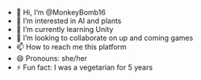 - 👋 Hi, I’m @MonkeyBomb16
- 👀 I’m interested in AI and plants
- 🌱 I’m currently learning Unity
- 💞️ I’m looking to collaborate on up and coming games
- 📫 How to reach me this platform
- 😄 Pronouns: she/her
- ⚡ Fun fact: I was a vegetarian for 5 years

<!---
MonkeyBomb16/MonkeyBomb16 is a ✨ special ✨ repository because its `README.md` (this file) appears on your GitHub profile.
You can click the Preview link to take a look at your changes.
--->
